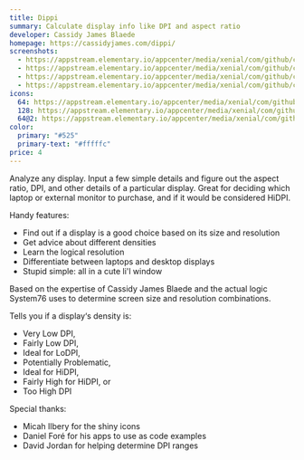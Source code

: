 ```yaml
---
title: Dippi
summary: Calculate display info like DPI and aspect ratio
developer: Cassidy James Blaede
homepage: https://cassidyjames.com/dippi/
screenshots:
  - https://appstream.elementary.io/appcenter/media/xenial/com/github/cassidyjames.dippi.desktop/DB0196003E2C584087933743C929DE4C/screenshots/image-1_orig.png
  - https://appstream.elementary.io/appcenter/media/xenial/com/github/cassidyjames.dippi.desktop/DB0196003E2C584087933743C929DE4C/screenshots/image-2_orig.png
  - https://appstream.elementary.io/appcenter/media/xenial/com/github/cassidyjames.dippi.desktop/DB0196003E2C584087933743C929DE4C/screenshots/image-3_orig.png
  - https://appstream.elementary.io/appcenter/media/xenial/com/github/cassidyjames.dippi.desktop/DB0196003E2C584087933743C929DE4C/screenshots/image-4_orig.png
icons:
  64: https://appstream.elementary.io/appcenter/media/xenial/com/github/cassidyjames.dippi.desktop/DB0196003E2C584087933743C929DE4C/icons/64x64/com.github.cassidyjames.dippi_com.github.cassidyjames.dippi.png
  128: https://appstream.elementary.io/appcenter/media/xenial/com/github/cassidyjames.dippi.desktop/DB0196003E2C584087933743C929DE4C/icons/128x128/com.github.cassidyjames.dippi_com.github.cassidyjames.dippi.png
  64@2: https://appstream.elementary.io/appcenter/media/xenial/com/github/cassidyjames.dippi.desktop/DB0196003E2C584087933743C929DE4C/icons/64x64@2/com.github.cassidyjames.dippi_com.github.cassidyjames.dippi.png
color:
  primary: "#525"
  primary-text: "#fffffc"
price: 4
---
```


<p>Analyze any display. Input a few simple details and figure out the aspect ratio, DPI, and other details of a particular display. Great for deciding which laptop or external monitor to purchase, and if it would be considered HiDPI.</p>
<p>Handy features:</p>
<ul>
  <li>Find out if a display is a good choice based on its size and resolution</li>
  <li>Get advice about different densities</li>
  <li>Learn the logical resolution</li>
  <li>Differentiate between laptops and desktop displays</li>
  <li>Stupid simple: all in a cute li&apos;l window</li>
</ul>
<p>Based on the expertise of Cassidy James Blaede and the actual logic System76 uses to determine screen size and resolution combinations.</p>
<p>Tells you if a display‘s density is:</p>
<ul>
  <li>Very Low DPI,</li>
  <li>Fairly Low DPI,</li>
  <li>Ideal for LoDPI,</li>
  <li>Potentially Problematic,</li>
  <li>Ideal for HiDPI,</li>
  <li>Fairly High for HiDPI, or</li>
  <li>Too High DPI</li>
</ul>
<p>Special thanks:</p>
<ul>
  <li>Micah Ilbery for the shiny icons</li>
  <li>Daniel Foré for his apps to use as code examples</li>
  <li>David Jordan for helping determine DPI ranges</li>
</ul>